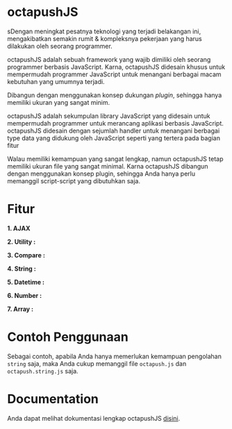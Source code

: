 # octapushJS
sDengan meningkat pesatnya teknologi yang terjadi belakangan ini, mengakibatkan semakin rumit & kompleksnya pekerjaan yang harus dilakukan oleh seorang programmer.

octapushJS adalah sebuah framework yang wajib dimiliki oleh seorang programmer berbasis JavaScript. Karna, octapushJS didesain khusus untuk mempermudah programmer JavaScript untuk menangani berbagai macam kebutuhan yang umumnya terjadi.

Dibangun dengan menggunakan konsep dukungan _plugin_, sehingga hanya memiliki ukuran yang sangat minim.

octapushJS adalah sekumpulan library JavaScript yang didesain untuk mempermudah programmer untuk merancang aplikasi berbasis JavaScript. octapushJS didesain dengan sejumlah handler untuk menangani berbagai type data yang didukung oleh JavaScript seperti yang tertera pada bagian fitur

Walau memiliki kemampuan yang sangat lengkap, namun octapushJS tetap memiliki ukuran file yang sangat minimal. Karna octapushJS dibangun dengan menggunakan konsep plugin, sehingga Anda hanya perlu memanggil script-script yang dibutuhkan saja. 

# Fitur

**1. AJAX**

**2. Utility :**

**3. Compare :**

**4. String :**

**5. Datetime :**

**6. Number :**

**7. Array :**

# Contoh Penggunaan
Sebagai contoh, apabila Anda hanya memerlukan kemampuan pengolahan `string` saja, maka Anda cukup memanggil file `octapush.js` dan `octapush.string.js` saja.

# Documentation
Anda dapat melihat dokumentasi lengkap octapushJS [disini](https://github.com/octapush/octapushJS/wiki).
